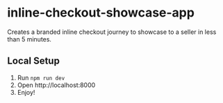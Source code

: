 # inline-checkout-showcase-app
Creates a branded inline checkout journey to showcase to a seller in less than 5 minutes.

## Local Setup
1. Run `npm run dev`
2. Open http://localhost:8000
3. Enjoy!